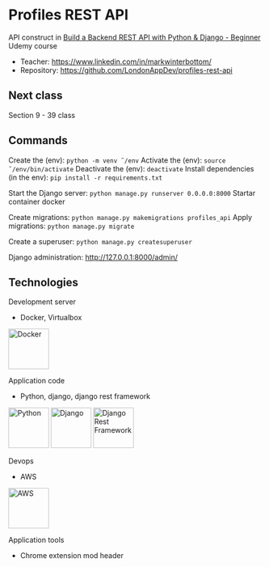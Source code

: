 # Profiles REST API

API construct in [Build a Backend REST API with Python & Django - Beginner](https://www.udemy.com/course/django-python/?srsltid=AfmBOooRnIetoZiyhKRtJxiL2_z9M5W5g_EJlm2zSMYBR6ukXXpUI4Zr) Udemy course

- Teacher: https://www.linkedin.com/in/markwinterbottom/ 
- Repository: https://github.com/LondonAppDev/profiles-rest-api

## Next class

Section 9 - 39 class

## Commands

Create the (env): `python -m venv ˜/env`
Activate the (env): `source ˜/env/bin/activate`
Deactivate the (env): `deactivate`
Install dependencies (in the env): `pip install -r requirements.txt`

Start the Django server: `python manage.py runserver 0.0.0.0:8000`
Startar container docker

Create migrations: `python manage.py makemigrations profiles_api`
Apply migrations: `python manage.py migrate`

Create a superuser: `python manage.py createsuperuser`

Django administration: http://127.0.0.1:8000/admin/

## Technologies

Development server

- Docker, Virtualbox

<img title="Docker" alt="Docker" height="80" width="80" src="https://cdn.jsdelivr.net/gh/devicons/devicon@latest/icons/docker/docker-original.svg" />

Application code

- Python, django, django rest framework

<img title="Python" alt="Python" height="80" width="80" src="https://cdn.jsdelivr.net/gh/devicons/devicon@latest/icons/python/python-original.svg" /> <img title="Django" alt="Django" height="80" width="80" src="https://cdn.jsdelivr.net/gh/devicons/devicon@latest/icons/django/django-plain.svg" /> <img title="Django Rest Framework" alt="Django Rest Framework" height="80" width="80" src="https://cdn.jsdelivr.net/gh/devicons/devicon@latest/icons/djangorest/djangorest-original.svg" />

Devops

- AWS

<img title="AWS" alt="AWS" height="80" width="80" src="https://cdn.jsdelivr.net/gh/devicons/devicon@latest/icons/amazonwebservices/amazonwebservices-original-wordmark.svg" />

Application tools

- Chrome extension mod header
